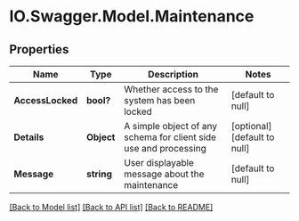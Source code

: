 # IO.Swagger.Model.Maintenance
## Properties

Name | Type | Description | Notes
------------ | ------------- | ------------- | -------------
**AccessLocked** | **bool?** | Whether access to the system has been locked | [default to null]
**Details** | **Object** | A simple object of any schema for client side use and processing | [optional] [default to null]
**Message** | **string** | User displayable message about the maintenance | [default to null]

[[Back to Model list]](../README.md#documentation-for-models) [[Back to API list]](../README.md#documentation-for-api-endpoints) [[Back to README]](../README.md)

